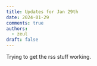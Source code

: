 ```yaml
---
title: Updates for Jan 29th
date: 2024-01-29
comments: true
authors:
  - zeul
draft: false
---
```


Trying to get the rss stuff working.